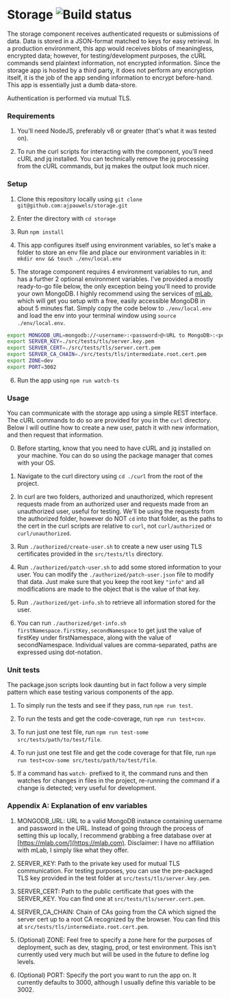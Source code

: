 # Storage ![Build status](https://travis-ci.com/ajpauwels/storage.svg?branch=master)

The storage component receives authenticated requests or submissions of data. Data is stored in a JSON-format matched to keys for easy retrieval. In a production environment, this app would receives blobs of meaningless, encrypted data; however, for testing/development purposes, the cURL commands send plaintext information, not encrypted information. Since the storage app is hosted by a third party, it does not perform any encryption itself, it is the job of the app sending information to encrypt before-hand. This app is essentially just a dumb data-store.

Authentication is performed via mutual TLS.

### Requirements
1. You'll need NodeJS, preferably v8 or greater (that's what it was tested on).

2. To run the curl scripts for interacting with the component, you'll need cURL and jq installed. You can technically remove the jq processing from the cURL commands, but jq makes the output look much nicer.

### Setup
1. Clone this repository locally using `git clone git@github.com:ajpauwels/storage.git`

2. Enter the directory with `cd storage`

3. Run `npm install`

4. This app configures itself using environment variables, so let's make a folder to store an env file and place our environment variables in it: `mkdir env && touch ./env/local.env`

5. The storage component requires 4 environment variables to run, and has a further 2 optional environment variables. I've provided a mostly ready-to-go file below, the only exception being you'll need to provide your own MongoDB. I highly recommend using the services of [mLab](https://mlab.com), which will get you setup with a free, easily accessible MongoDB in about 5 minutes flat. Simply copy the code below to `./env/local.env` and load the env into your terminal window using `source ./env/local.env`.
```bash
export MONGODB_URL=mongodb://<username>:<password>@<URL to MongoDB>:<port>/<DB name>
export SERVER_KEY=./src/tests/tls/server.key.pem
export SERVER_CERT=./src/tests/tls/server.cert.pem
export SERVER_CA_CHAIN=./src/tests/tls/intermediate.root.cert.pem
export ZONE=dev
export PORT=3002
```

6. Run the app using `npm run watch-ts`

### Usage
You can communicate with the storage app using a simple REST interface. The cURL commands to do so are provided for you in the `curl` directory. Below I will outline how to create a new user, patch it with new information, and then request that information.

0. Before starting, know that you need to have cURL and jq installed on your machine. You can do so using the package manager that comes with your OS.

1. Navigate to the curl directory using `cd ./curl` from the root of the project.

2. In curl are two folders, authorized and unauthorized, which represent requests made from an authorized user and requests made from an unauthorized user, useful for testing. We'll be using the requests from the authorized folder, however do NOT `cd` into that folder, as the paths to the cert in the curl scripts are relative to `curl`, not `curl/authorized` or `curl/unauthorized`.

3. Run `./authorized/create-user.sh` to create a new user using TLS certificates provided in the `src/tests/tls` directory.

4. Run `./authorized/patch-user.sh` to add some stored information to your user. You can modify the `./authorized/patch-user.json` file to modify that data. Just make sure that you keep the root key `"info"` and all modifications are made to the object that is the value of that key.

5. Run `./authorized/get-info.sh` to retrieve all information stored for the user.

6. You can run `./authorized/get-info.sh firstNamespace.firstKey,secondNamespace` to get just the value of firstKey under firstNamespace, along with the value of secondNamespace. Individual values are comma-separated, paths are expressed using dot-notation.

### Unit tests
The package.json scripts look daunting but in fact follow a very simple pattern which ease testing various components of the app.

1. To simply run the tests and see if they pass, run `npm run test`.

2. To run the tests and get the code-coverage, run `npm run test+cov`.

3. To run just one test file, run `npm run test-some src/tests/path/to/test/file`.

4. To run just one test file and get the code coverage for that file, run `npm run test+cov-some src/tests/path/to/test/file`.

5. If a command has `watch-` prefixed to it, the command runs and then watches for changes in files in the project, re-running the command if a change is detected; very useful for development.

### Appendix A: Explanation of env variables
1. MONGODB\_URL: URL to a valid MongoDB instance containing username and password in the URL. Instead of going through the process of setting this up locally, I recommend grabbing a free database over at [https://mlab.com/](https://mlab.com). Disclaimer: I have no affiliation with mLab, I simply like what they offer.

2. SERVER\_KEY: Path to the private key used for mutual TLS communication. For testing purposes, you can use the pre-packaged TLS key provided in the test folder at `src/tests/tls/server.key.pem`.

3. SERVER\_CERT: Path to the public certificate that goes with the SERVER\_KEY. You can find one at `src/tests/tls/server.cert.pem`.

4. SERVER\_CA\_CHAIN: Chain of CAs going from the CA which signed the server cert up to a root CA recognized by the browser. You can find this at `src/tests/tls/intermediate.root.cert.pem`.

5. (Optional) ZONE: Feel free to specify a zone here for the purposes of deployment, such as dev, staging, prod, or test environment. This isn't currently used very much but will be used in the future to define log levels.

6. (Optional) PORT: Specify the port you want to run the app on. It currently defaults to 3000, although I usually define this variable to be 3002.
